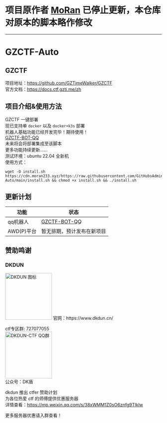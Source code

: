 # 项目原作者 [MoRan](https://github.com/MoRan23) 已停止更新，本仓库对原本的脚本略作修改


---

# GZCTF-Auto
  
## GZCTF
项目地址：https://github.com/GZTimeWalker/GZCTF  
官方文档：https://docs.ctf.gzti.me/zh

## 项目介绍&使用方法
GZCTF 一键部署  
现已支持单 `docker` 以及 `docker+k3s` 部署  
机器人基础功能已经开发完毕！期待使用！  
[GZCTF-BOT-QQ](https://github.com/MoRan23/GZCTF_BOT_QQ "GZCTF-BOT-QQ")  
未来将会将部署集成至该脚本  
更多功能持续更新......  
测试环境：ubuntu 22.04 全新机  
使用方式：  
```
wget -O install.sh https://cdn.moran233.xyz/https://raw.githubusercontent.com/GitHubsAdministrator/GZCTF-Auto/main/install.sh && chmod +x install.sh && ./install.sh
```
## 更新计划
|功能|状态|
|--|--|
|qq机器人|[GZCTF-BOT-QQ](https://github.com/MoRan23/GZCTF_BOT_QQ "GZCTF-BOT-QQ")|
|AWD(P)平台|暂无排期，预计发布在新项目|
## 赞助鸣谢
### DKDUN
<img src="https://cdn.moran233.xyz/https://raw.githubusercontent.com/MoRan23/moran/main/QQ%E5%9B%BE%E7%89%8720240630210148.png" alt="DKDUN 图标" width="150" height="150">
官网：https://www.dkdun.cn/  

ctf专区群: 727077055  
<img src="https://cdn.moran233.xyz/https://raw.githubusercontent.com/MoRan23/moran/main/20240630210630.png" alt="DKDUN-CTF QQ群" width="150" height="150">  
公众号：DK盾
  
dkdun 推出 ctfer 赞助计划  
为各位热爱 ctf 的师傅提供优惠服务器  
详情查看：https://mp.weixin.qq.com/s/38xWMM1Z0sO6znfg9TIklw
  
更多服务器优惠请入群查看！  
